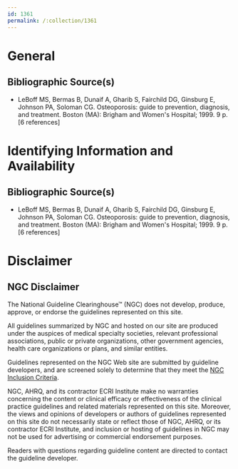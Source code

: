 ```yaml
---
id: 1361
permalink: /:collection/1361
---
```


# General

## Bibliographic Source(s)

- LeBoff MS, Bermas B, Dunaif A, Gharib S, Fairchild DG, Ginsburg E, Johnson PA, Soloman CG. Osteoporosis: guide to prevention, diagnosis, and treatment. Boston (MA): Brigham and Women's Hospital; 1999. 9 p. [6 references]

# Identifying Information and Availability

## Bibliographic Source(s)

- LeBoff MS, Bermas B, Dunaif A, Gharib S, Fairchild DG, Ginsburg E, Johnson PA, Soloman CG. Osteoporosis: guide to prevention, diagnosis, and treatment. Boston (MA): Brigham and Women's Hospital; 1999. 9 p. [6 references]

# Disclaimer

## NGC Disclaimer

The National Guideline Clearinghouse™ (NGC) does not develop, produce, approve, or endorse the guidelines represented on this site.

All guidelines summarized by NGC and hosted on our site are produced under the auspices of medical specialty societies, relevant professional associations, public or private organizations, other government agencies, health care organizations or plans, and similar entities.

Guidelines represented on the NGC Web site are submitted by guideline developers, and are screened solely to determine that they meet the [NGC Inclusion Criteria](/help-and-about/summaries/inclusion-criteria).

NGC, AHRQ, and its contractor ECRI Institute make no warranties concerning the content or clinical efficacy or effectiveness of the clinical practice guidelines and related materials represented on this site. Moreover, the views and opinions of developers or authors of guidelines represented on this site do not necessarily state or reflect those of NGC, AHRQ, or its contractor ECRI Institute, and inclusion or hosting of guidelines in NGC may not be used for advertising or commercial endorsement purposes.

Readers with questions regarding guideline content are directed to contact the guideline developer.

